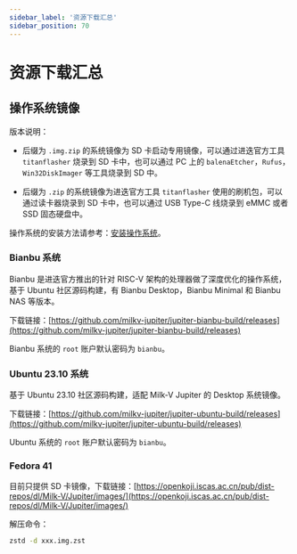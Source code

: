 ```yaml
---
sidebar_label: '资源下载汇总'
sidebar_position: 70
---
```


# 资源下载汇总

## 操作系统镜像

版本说明：

- 后缀为 `.img.zip` 的系统镜像为 SD 卡启动专用镜像，可以通过进迭官方工具 `titanflasher` 烧录到 SD 卡中，也可以通过 PC 上的 `balenaEtcher`，`Rufus`，`Win32DiskImager` 等工具烧录到 SD 中。

- 后缀为 `.zip` 的系统镜像为进迭官方工具 `titanflasher` 使用的刷机包，可以通过读卡器烧录到 SD 卡中，也可以通过 USB Type-C 线烧录到 eMMC 或者 SSD 固态硬盘中。

操作系统的安装方法请参考：[安装操作系统](https://milkv.io/zh/docs/jupiter/getting-started/boot)。

### Bianbu 系统

Bianbu 是进迭官方推出的针对 RISC-V 架构的处理器做了深度优化的操作系统，基于 Ubuntu 社区源码构建，有 Bianbu Desktop，Bianbu Minimal 和 Bianbu NAS 等版本。

下载链接：[https://github.com/milkv-jupiter/jupiter-bianbu-build/releases](https://github.com/milkv-jupiter/jupiter-bianbu-build/releases)

Bianbu 系统的 `root` 账户默认密码为 `bianbu`。

### Ubuntu 23.10 系统

基于 Ubuntu 23.10 社区源码构建，适配 Milk-V Jupiter 的 Desktop 系统镜像。

下载链接：[https://github.com/milkv-jupiter/jupiter-ubuntu-build/releases](https://github.com/milkv-jupiter/jupiter-ubuntu-build/releases)

Ubuntu 系统的 `root` 账户默认密码为 `bianbu`。

### Fedora 41

目前只提供 SD 卡镜像，下载链接：[https://openkoji.iscas.ac.cn/pub/dist-repos/dl/Milk-V/Jupiter/images/](https://openkoji.iscas.ac.cn/pub/dist-repos/dl/Milk-V/Jupiter/images/)

解压命令：
```bash
zstd -d xxx.img.zst
```
